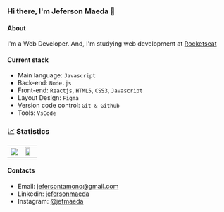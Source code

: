 ### Hi there, I'm Jeferson Maeda 👋

<!--
**jefmaeda/jefmaeda** is a ✨ _special_ ✨ repository because its `README.md` (this file) appears on your GitHub profile.

Here are some ideas to get you started:

- 🔭 I’m currently working on ...
- 🌱 I’m currently learning ...
- 👯 I’m looking to collaborate on ...
- 🤔 I’m looking for help with ...
- 💬 Ask me about ...
- 📫 How to reach me: ...
- 😄 Pronouns: ...
- ⚡ Fun fact: ...
-->

#### About
I'm a Web Developer. And, I'm studying web development at [Rocketseat](https://rocketseat.com.br)

#### Current stack
- Main language: `Javascript`
- Back-end: `Node.js`
- Front-end: `Reactjs`, `HTML5`, `CSS3`, `Javascript`
- Layout Design: `Figma`
- Version code control: `Git & Github`
- Tools: `VsCode`

### 📈 Statistics
<table>
  <tr width="auto">
    <td><img src="https://github-readme-stats.vercel.app/api/top-langs/?username=jefmaeda&layout=compact&langs_count=8&theme=tokyonight" /></td>
    <td><img width="70%" src="https://github-readme-stats.vercel.app/api?username=jefmaeda&show_icons=true&theme=radical" /></td>
  </tr>
</table>


#### Contacts
- Email: jefersontamono@gmail.com
- Linkedin: [jefersonmaeda](https://www.linkedin.com/in/jef-maeda-9a71bb268/)
- Instagram: [@jefmaeda](https://www.instagram.com/jefmaeda/)
